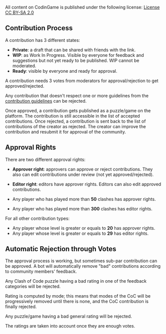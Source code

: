 All content on CodinGame is published under the following license:
[License CC BY-SA 2.0](https://creativecommons.org/licenses/by-sa/2.0/)

## Contribution Process

A contribution has 3 different states:

- **Private**: a draft that can be shared with friends with the link.
- **WIP**: as Work In Progress. Visible by everyone for feedback and suggestions but not yet ready to be published. WIP cannot be moderated.
- **Ready**: visible by everyone and ready for approval.

A contribution needs 3 votes from moderators for approval/rejection to get approved/rejected.

Any contribution that doesn't respect one or more guidelines from the [contribution guidelines](/pages/contribute/guidelines.md) can be rejected.

Once approved, a contribution gets published as a puzzle/game on the platform. The contribution is still accessible in the list of accepted contributions.
Once rejected, a contribution is sent back to the list of contributions of the creator as rejected. The creator can improve the contribution and resubmit it for approval of the community.

## Approval Rights
  
There are two different approval rights:

- **Approver right**: approvers can approve or reject contributions. They also can edit contributions under review (not yet approved/rejected).
- **Editor right**: editors have approver rights. Editors can also edit approved contributions.

- Any player who has played more than **50** clashes has approver rights.
- Any player who has played more than **300** clashes has editor rights.

For all other contribution types:

- Any player whose level is greater or equals to **20** has approver rights.
- Any player whose level is greater or equals to **29** has editor rights.

## Automatic Rejection through Votes

The approval process is working, but sometimes sub-par contribution can be approved. A bot will automatically remove "bad" contributions according to community members' feedback.

Any Clash of Code puzzle having a bad rating in one of the feedback categories will be rejected.

Rating is computed by mode; this means that modes of the CoC will be progressively removed until there is none, and the CoC contribution is finally rejected.

Any puzzle/game having a bad general rating will be rejected.

The ratings are taken into account once they are enough votes.